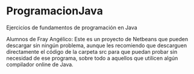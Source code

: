 # ProgramacionJava
Ejercicios de fundamentos de programación en Java 

Alumnos de Fray Angélico:
Este es un proyecto de Netbeans que pueden descargar sin ningún problema, aunque les recomiendo que descarguen directamente el código de la carpeta src para que puedan probar sin necesidad de ese programa, sobre todo a aquellos que utilicen algún compilador online de Java.

